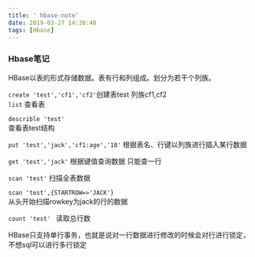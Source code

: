 ```yaml
---
title: ' hbase-note'
date: 2019-03-27 14:38:40
tags: [Hbase]
---
```

<h3>Hbase笔记</h3>
HBase以表的形式存储数据。表有行和列组成。划分为若干个列族。

``create 'test','cf1','cf2'``创建表test 列族cf1,cf2   
``list`` 
查看表

``describle 'test'``  
查看表test结构

``put 'test','jack','cf1:age','18'`` 
根据表名、行键以列族进行插入某行数据

``get 'test','jack'`` 
根据键值查询数据 只能查一行

``scan 'test'`` 
扫描全表数据

``scan 'test',{STARTROW=>'JACK'}``  
从头开始扫描rowkey为jack的行的数据

``count 'test' ``
读取总行数




HBase只支持单行事务，也就是说对一行数据进行修改的时候会对行进行锁定，不想sql可以进行多行锁定